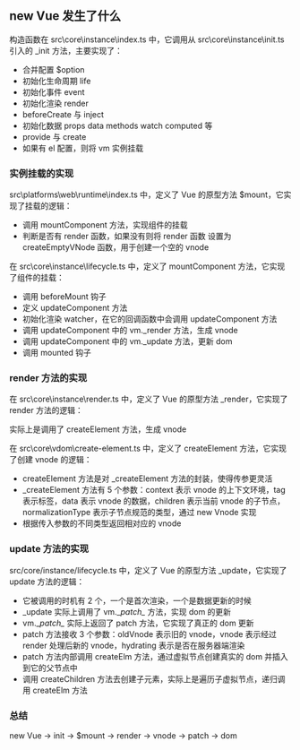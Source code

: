 ## new Vue 发生了什么

构造函数在 src\core\instance\index.ts 中，它调用从 src\core\instance\init.ts 引入的 _init 方法，主要实现了：

- 合并配置 $option
- 初始化生命周期 life
- 初始化事件 event
- 初始化渲染 render
- beforeCreate 与 inject
- 初始化数据 props data methods watch computed 等
- provide 与 create
- 如果有 el 配置，则将 vm 实例挂载

### 实例挂载的实现

src\platforms\web\runtime\index.ts 中，定义了 Vue 的原型方法 $mount，它实现了挂载的逻辑：

- 调用 mountComponent 方法，实现组件的挂载
- 判断是否有 render 函数，如果没有则将 render 函数 设置为 createEmptyVNode 函数，用于创建一个空的 vnode

在 src\core\instance\lifecycle.ts 中，定义了 mountComponent 方法，它实现了组件的挂载：

- 调用 beforeMount 钩子
- 定义 updateComponent 方法
- 初始化渲染 watcher，在它的回调函数中会调用 updateComponent 方法
- 调用 updateComponent 中的 vm._render 方法，生成 vnode
- 调用 updateComponent 中的 vm._update 方法，更新 dom
- 调用 mounted 钩子

### render 方法的实现

在 src\core\instance\render.ts 中，定义了 Vue 的原型方法 _render，它实现了 render 方法的逻辑：

实际上是调用了 createElement 方法，生成 vnode

在 src\core\vdom\create-element.ts 中，定义了 createElement 方法，它实现了创建 vnode 的逻辑：

- createElement 方法是对 _createElement 方法的封装，使得传参更灵活
- _createElement 方法有 5 个参数：context 表示 vnode 的上下文环境，tag 表示标签，data 表示 vnode 的数据，children 表示当前 vnode 的子节点，normalizationType 表示子节点规范的类型，通过 new Vnode 实现
- 根据传入参数的不同类型返回相对应的 vnode

### update 方法的实现

src/core/instance/lifecycle.ts 中，定义了 Vue 的原型方法 _update，它实现了 update 方法的逻辑：

- 它被调用的时机有 2 个，一个是首次渲染，一个是数据更新的时候
- _update 实际上调用了 vm.\__patch\__ 方法，实现 dom 的更新
- vm.\__patch\__ 实际上返回了 patch 方法，它实现了真正的 dom 更新
- patch 方法接收 3 个参数：oldVnode 表示旧的 vnode，vnode 表示经过 render 处理后新的 vnode，hydrating 表示是否在服务器端渲染
- patch 方法内部调用 createElm 方法，通过虚拟节点创建真实的 dom 并插入到它的父节点中
- 调用 createChildren 方法去创建子元素，实际上是遍历子虚拟节点，递归调用 createElm 方法

### 总结

new Vue -> init -> $mount -> render -> vnode -> patch -> dom










